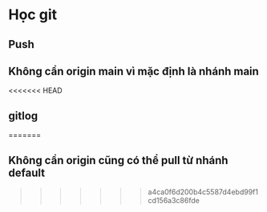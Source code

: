 # Học git
## Push

## Không cần origin main vì mặc định là nhánh main

<<<<<<< HEAD

## gitlog
=======
## Không cần origin cũng có thể pull từ nhánh default
>>>>>>> a4ca0f6d200b4c5587d4ebd99f1cd156a3c86fde
